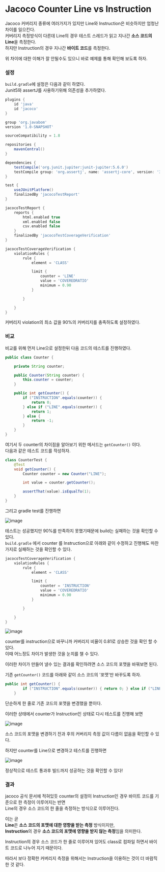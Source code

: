 # Jacoco Counter Line vs Instruction

Jacoco 커버리지 종류에 여러가지가 있지만 Line와 Instruction은 비슷하지만 엄청난 차이를 일으킨다.  
커버리지 측정방식이 다른데 Line의 경우 테스트 스레드가 읽고 지나간 **소스 코드의 Line**을 측정한다.  
하지만 Instruction의 경우 지나간 **바이트 코드**를 측정한다.

위 차이에 대한 이해가 잘 안될수도 있으니 바로 예제를 통해 확인해 보도록 하자.


### 설정

`build.gradle`에 설정은 다음과 같이 하였다.  
Junit5와 assertJ를 사용하기위해 의존성을 추가하였다.

```groovy
plugins {
    id 'java'
    id 'jacoco'
}

group 'org.javabom'
version '1.0-SNAPSHOT'

sourceCompatibility = 1.8

repositories {
    mavenCentral()
}

dependencies {
    testCompile('org.junit.jupiter:junit-jupiter:5.6.0')
    testCompile group: 'org.assertj', name: 'assertj-core', version: '3.15.0'
}

test {
    useJUnitPlatform()
    finalizedBy 'jacocoTestReport'
}

jacocoTestReport {
    reports {
        html.enabled true
        xml.enabled false
        csv.enabled false
    }
    finalizedBy 'jacocoTestCoverageVerification'
}

jacocoTestCoverageVerification {
    violationRules {
        rule {
            element = 'CLASS'

            limit {
                counter = 'LINE'
                value = 'COVEREDRATIO'
                minimum = 0.90
            }

        }

    }
}
```

커버리지 violation의 최소 값을 90%의 커버리지를 충족하도록 설정하였다.  

### 비교

비교를 위해 먼저 Line으로 설정한뒤 다음 코드의 테스트를 진행하였다.

```java
public class Counter {

    private String counter;

    public Counter(String counter) {
        this.counter = counter;
    }

    public int getCounter() {
        if ("INSTRUCTION".equals(counter)) {
            return 0;
        } else if ("LINE".equals(counter)) {
            return 1;
        } else {
            return -1;
        }
    }
}
```

여기서 두 counter의 차이점을 알아보기 위한 메서드는 `getCounter()` 이다.  
다음과 같은 테스트 코드를 작성하자.

```java
class CounterTest {
    @Test
    void getCounter() {
        Counter counter = new Counter("LINE");

        int value = counter.getCounter();

        assertThat(value).isEqualTo(1);
    }
}
```

그리고 gradle test를 진행하면

![image](https://user-images.githubusercontent.com/13347548/76698110-45eca480-66e2-11ea-98af-67134584bfe3.png)

테스트는 성공했지만 90%를 만족하지 못했기때문에 build는 실패하는 것을 확인할 수 있다.  
`build.gradle` 에서 counter 를 Instruction으로 아래와 같이 수정하고 진행해도 마찬가지로 실패하는 것을 확인할 수 있다.

```groovy
jacocoTestCoverageVerification {
    violationRules {
        rule {
            element = 'CLASS'

            limit {
                counter = 'INSTRUCTION'
                value = 'COVEREDRATIO'
                minimum = 0.90
            }

        }

    }
}
```

![image](https://user-images.githubusercontent.com/13347548/76698125-7df3e780-66e2-11ea-80b5-ba8645bc6523.png)

counter를 instruction으로 바꾸니까 커버리지 비율이 0.81로 상승한 것을 확인 할 수 있다.  
이때 어느정도 차이가 발생한 것을 눈치를 챌 수 있다.

이러한 차이가 만들어 낼수 있는 결과를 확인하려면 소스 코드의 포맷을 바꿔보면 된다.

기존 `getCounter()` 코드를 아래와 같이 소스 코드의 '포맷'만 바꾸도록 하자.

```java
public int getCounter() {
        if ("INSTRUCTION".equals(counter)) { return 0; } else if ("LINE".equals(counter)) { return 1; } else { return -1; }
    }
```

단순하게 한 줄로 기존 코드의 포맷을 변경했을 뿐이다.

이러한 상태에서 counter가 Instruction인 상태로 다시 테스트를 진행해 보면

![image](https://user-images.githubusercontent.com/13347548/76698171-2f931880-66e3-11ea-83c3-1d603170355d.png)

소스 코드의 포맷을 변경하기 전과 후의 커버리지 측정 값이 다름이 없음을 확인할 수 있다.

하지만 counter를 Line으로 변경하고 테스트를 진행하면

![image](https://user-images.githubusercontent.com/13347548/76698201-679a5b80-66e3-11ea-850f-a3889e69a01a.png)

정상적으로 테스트 통과후 빌드까지 성공하는 것을 확인할 수 있다!

### 결과

jacoco 공식 문서에 적혀있듯 counter의 설정이 Instruction인 경우 바이트 코드를 기준으로 한 측정이 이루어지는 반면  
Line의 경우 소스 코드의 한 줄을 측정하는 방식으로 이루어진다.  

이는 곧  
**Line**은 **소스 코드의 포맷에 대한 영향을 받는 측정** 방식이지만,  
**Instruction**의 경우 **소스 코드의 포맷에 영향을 받지 않는 측정**임을 의미한다.  

Instruction의 경우 소스 코드가 한 줄로 이루어져 있어도 class로 컴파일 하면서 바이트 코드로 나누어 지기 때문이다.

따라서 보다 정확한 커버리지 측정을 위해서는 Instruction을 이용하는 것이 더 바람직한 것 같다.